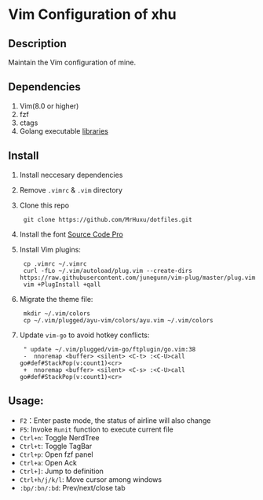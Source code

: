 # Vim Configuration of xhu

## Description

Maintain the Vim configuration of mine.

## Dependencies

1. Vim(8.0 or higher)
2. fzf
3. ctags
4. Golang executable [libraries](https://github.com/Microsoft/vscode-go#go-for-visual-studio-code)

## Install

1. Install neccesary dependencies
2. Remove `.vimrc` & `.vim` directory
3. Clone this repo

        git clone https://github.com/MrHuxu/dotfiles.git

4. Install the font [Source Code Pro](https://github.com/powerline/fonts/blob/master/SourceCodePro/Sauce%20Code%20Powerline%20Regular.otf)
5. Install Vim plugins:

        cp .vimrc ~/.vimrc
        curl -fLo ~/.vim/autoload/plug.vim --create-dirs https://raw.githubusercontent.com/junegunn/vim-plug/master/plug.vim
        vim +PlugInstall +qall

6. Migrate the theme file:

        mkdir ~/.vim/colors
        cp ~/.vim/plugged/ayu-vim/colors/ayu.vim ~/.vim/colors

7. Update `vim-go` to avoid hotkey conflicts:

        " update ~/.vim/plugged/vim-go/ftplugin/go.vim:38
        -  nnoremap <buffer> <silent> <C-t> :<C-U>call go#def#StackPop(v:count1)<cr>
        +  nnoremap <buffer> <silent> <C-s> :<C-U>call go#def#StackPop(v:count1)<cr>


## Usage:

- `F2`：Enter paste mode, the status of airline will also change
- `F5`: Invoke `Runit` function to execute current file
- `Ctrl+n`: Toggle NerdTree
- `Ctrl+t`: Toggle TagBar
- `Ctrl+p`: Open fzf panel
- `Ctrl+a`: Open Ack
- `Ctrl+]`: Jump to definition
- `Ctrl+h/j/k/l`: Move cursor among windows
- `:bp/:bn/:bd`: Prev/next/close tab
